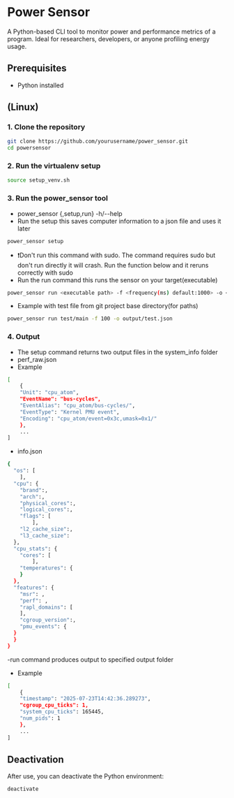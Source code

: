 # Power Sensor

A Python-based CLI tool to monitor power and performance metrics of a program. Ideal for researchers, developers, or anyone profiling energy usage.

## Prerequisites

- Python installed

## (Linux)

### 1. Clone the repository

```bash
git clone https://github.com/yourusername/power_sensor.git
cd powersensor
```
### 2. Run the virtualenv setup

```bash
source setup_venv.sh
```
### 3. Run the power_sensor tool 
- power_sensor {,setup,run} -h/--help
- Run the setup this saves computer information to a json file and uses it later
```bash
power_sensor setup
```
- ❗️Don't run this command with sudo. The command requires sudo but don't run directly it will crash. Run the function below and it reruns correctly with sudo
- Run the run command this runs the sensor on your target(executable)
```bash
power_sensor run <executable path> -f <frequency(ms) default:1000> -o <output json path>
```
- Example with test file from git project base directory(for paths)
```bash
power_sensor run test/main -f 100 -o output/test.json
```

### 4. Output
- The setup command returns two output files in the system_info folder
- perf_raw.json
- Example
```bash
[
    {
	"Unit": "cpu_atom",
	"EventName": "bus-cycles",
	"EventAlias": "cpu_atom/bus-cycles/",
	"EventType": "Kernel PMU event",
	"Encoding": "cpu_atom/event=0x3c,umask=0x1/"
    },
    ...
]
```
- info.json
```bash
{
  "os": [
    ],
  "cpu": {
    "brand":,
    "arch":,
    "physical_cores":,
    "logical_cores":,
    "flags": [
        ],
    "l2_cache_size":,
    "l3_cache_size":
  },
  "cpu_stats": {
    "cores": [
        ],
    "temperatures": {
    }
  },
  "features": {
    "msr": ,
    "perf": ,
    "rapl_domains": [
    ],
    "cgroup_version":,
    "pmu_events": {
  }
  }
}
```
-run command produces output to specified output folder
- Example
```bash
[
    {
    "timestamp": "2025-07-23T14:42:36.289273",
    "cgroup_cpu_ticks": 1,
    "system_cpu_ticks": 165445,
    "num_pids": 1
    },
    ...
]
```
## Deactivation
After use, you can deactivate the Python environment:
```bash
deactivate
```
